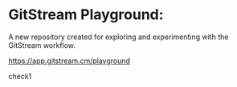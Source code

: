 # GitStream Playground:

A new repository created for exploring and experimenting with the GitStream workflow.

https://app.gitstream.cm/playground

check1
